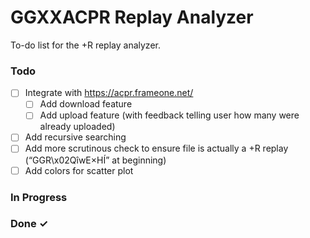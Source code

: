 # GGXXACPR Replay Analyzer
To-do list for the +R replay analyzer.

### Todo

- [ ] Integrate with https://acpr.frameone.net/  
  - [ ] Add download feature  
  - [ ] Add upload feature (with feedback telling user how many were already uploaded)  
- [ ] Add recursive searching  
- [ ] Add more scrutinous check to ensure file is actually a +R replay (“GGR\x02Q­îwE×HÍ” at beginning)  
- [ ] Add colors for scatter plot  

### In Progress

### Done ✓
